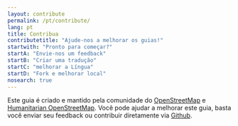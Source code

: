 ```yaml
---
layout: contribute
permalink: /pt/contribute/
lang: pt
title: Contribua
contributetitle: "Ajude-nos a melhorar os guias!"
startwith: "Pronto para começar?"
startA: "Envie-nos um feedback"
startB: "Criar uma tradução"
startC: "melhorar a Língua"
startD: "Fork e melhorar local"
nosearch: true
---
```

Este guia é criado e mantido pela comunidade do [OpenStreetMap](http://www.openstreetmap.org/) e [Humanitarian OpenStreetMap](http://www.openstreetmap.org/). Você pode ajudar a melhorar este guia, basta você enviar seu feedback ou contribuir diretamente via [Github](http://github.com/hotosm/learnosm).
